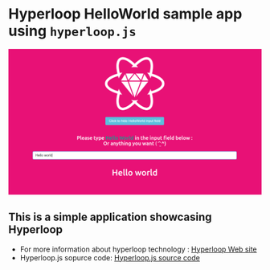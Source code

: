 # Hyperloop HelloWorld sample app using `hyperloop.js`

![Screen](https://github.com/fzingg/hyperloop-js-helloworld/blob/master/hyperloophelloworldscreenshot.png)

## This is a simple application showcasing **Hyperloop**

+ For more information about hyperloop technology : [Hyperloop Web site](http://ruby-hyperloop.io/)
+ Hyperloop.js sopurce code: [Hyperloop.js source code](https://github.com/ruby-hyperloop/hyperloop-js)